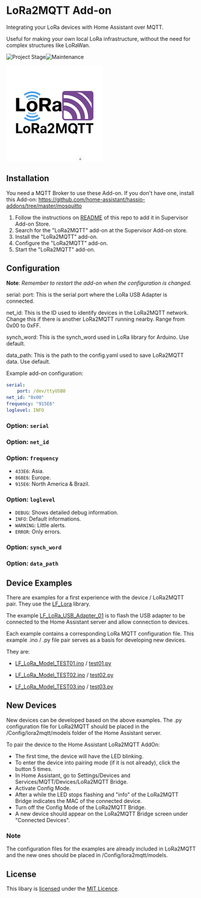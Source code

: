 # LoRa2MQTT Add-on

Integrating your LoRa devices with Home Assistant over MQTT.

Useful for making your own local LoRa infrastructure, without the need for complex structures like LoRaWan.

![Project Stage][project-stage-shield]![Maintenance][maintenance-shield]

<img src="https://raw.githubusercontent.com/leofig-rj/leofig-hass-addons/main/lora2mqtt/pictures/LoRa2MQTT logo.png"/>

## Installation

You need a MQTT Broker to use these Add-on. If you don't have one, install this Add-on:
https://github.com/home-assistant/hassio-addons/tree/master/mosquitto

1. Follow the instructions on [README](https://github.com/leofig-rj/leofig-hass-addons/blob/master/README.md) of this repo to add it in Supervisor Add-on Store.
1. Search for the "LoRa2MQTT" add-on at the Supervisor Add-on store.
1. Install the "LoRa2MQTT" add-on.
1. Configure the "LoRa2MQTT" add-on.
1. Start the "LoRa2MQTT" add-on.

## Configuration

**Note**: _Remember to restart the add-on when the configuration is changed._

serial:
    port:   This is the serial port where the LoRa USB Adapter is connected.

net_id:     This is the ID used to identify devices in the LoRa2MQTT network.
            Change this if there is another LoRa2MQTT running nearby.
            Range from 0x00 to 0xFF.

synch_word: This is the synch_word used in LoRa library for Arduino.
            Use default.

data_path:  This is the path to the config.yaml used to save LoRa2MQTT data.
            Use default.

Example add-on configuration:

```yaml
serial:
    port: /dev/ttyUSB0 
net_id: "0x00"
frequency: "915E6"
loglevel: INFO
```

### Option: `serial`

### Option: `net_id`

### Option: `frequency`

- `433E6`: Asia.
- `868E6`: Europe.
- `915E6`: North America & Brazil.

### Option: `loglevel`

- `DEBUG`: Shows detailed debug information.
- `INFO`: Default informations.
- `WARNING`: Little alerts.
- `ERROR`:  Only errors.

### Option: `synch_word`

### Option: `data_path`

## Device Examples

There are examples for a first experience with the device / LoRa2MQTT pair. They use the [LF_Lora][github_LF_LoRa] library.

The example [LF_LoRa_USB_Adapter_01][ex_usb] is to flash the USB adapter to be connected to the Home Assistant server and allow connection to devices.

Each example contains a corresponding LoRa MQTT configuration file. This example .ino / .py file pair serves as a basis for developing new devices.

They are:

- [LF_LoRa_Model_TEST01.ino][ex_01_ino] / [test01.py][ex_01_py]

- [LF_LoRa_Model_TEST02.ino][ex_02_ino] / [test02.py][ex_02_py]

- [LF_LoRa_Model_TEST03.ino][ex_03_ino] / [test03.py][ex_03_py]

## New Devices

New devices can be developed based on the above examples.
The .py configuration file for LoRa2MQTT should be placed in the /Config/lora2mqtt/models folder of the Home Assistant server.

To pair the device to the Home Assistant LoRa2MQTT AddOn:

- The first time, the device will have the LED blinking.
- To enter the device into pairing mode (if it is not already), click the button 5 times.
- In Home Assistant, go to Settings/Devices and Services/MQTT/Devices/LoRa2MQTT Bridge.
- Activate Config Mode.
- After a while the LED stops flashing and "info" of the LoRa2MQTT Bridge indicates the MAC of the connected device.
- Turn off the Config Mode of the LoRa2MQTT Bridge.
- A new device should appear on the LoRa2MQTT Bridge screen under "Connected Devices".

### Note

The configuration files for the examples are already included in LoRa2MQTT and the new ones should be placed in /Config/lora2mqtt/models.

## License

This libary is [licensed][license] under the [MIT Licence][mit].

<!-- Markdown link -->
[project-stage-shield]: https://img.shields.io/badge/project%20stage-development%20beta-red.svg
[maintenance-shield]: https://img.shields.io/maintenance/yes/2025.svg
[github_LF_LoRa]: https://github.com/leofig-rj/Arduino-LF_LoRa
[docs_link]: https://github.com/leofig-rj/leofig-hass-addons/blob/master/lora2mqtt/DOCS.md
[github_leofig-rj]: https://github.com/leofig-rj
[arduino]:https://arduino.cc/
[lora]:https://www.lora-alliance.org/
[ex_usb]:https://github.com/leofig-rj/Arduino-LF_LoRa/tree/main/examples/LF_LoRa_USB_Adapter_01
[ex_01_ino]:https://github.com/leofig-rj/Arduino-LF_LoRa/tree/main/examples/LF_LoRa_Model_TEST01
[ex_01_py]:https://github.com/leofig-rj/leofig-hass-addons/blob/main/lora2mqtt/rootfs/usr/bin/models/test01.py
[ex_02_ino]:https://github.com/leofig-rj/Arduino-LF_LoRa/tree/main/examples/LF_LoRa_Model_TEST02
[ex_02_py]:https://github.com/leofig-rj/leofig-hass-addons/blob/main/lora2mqtt/rootfs/usr/bin/models/test02.py
[ex_03_ino]:https://github.com/leofig-rj/Arduino-LF_LoRa/tree/main/examples/LF_LoRa_Model_TEST03
[ex_03_py]:https://github.com/leofig-rj/leofig-hass-addons/blob/main/lora2mqtt/rootfs/usr/bin/models/test03.py
[license]:https://github.com/leofig-rj/leofig-hass-addons/blob/main/LICENSE
[mit]:https://en.wikipedia.org/wiki/MIT_License
